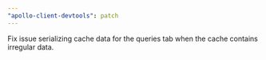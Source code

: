 ```yaml
---
"apollo-client-devtools": patch
---
```


Fix issue serializing cache data for the queries tab when the cache contains irregular data.
